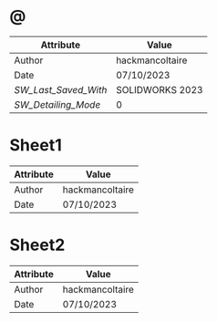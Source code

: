 # @
| Attribute | Value |
| ---  | ---     |
| Author | hackmancoltaire |
| Date | 07/10/2023 |
| _SW_Last_Saved_With_ | SOLIDWORKS 2023 |
| _SW_Detailing_Mode_ | 0 |
# Sheet1
| Attribute | Value |
| ---  | ---     |
| Author | hackmancoltaire |
| Date | 07/10/2023 |
# Sheet2
| Attribute | Value |
| ---  | ---     |
| Author | hackmancoltaire |
| Date | 07/10/2023 |

